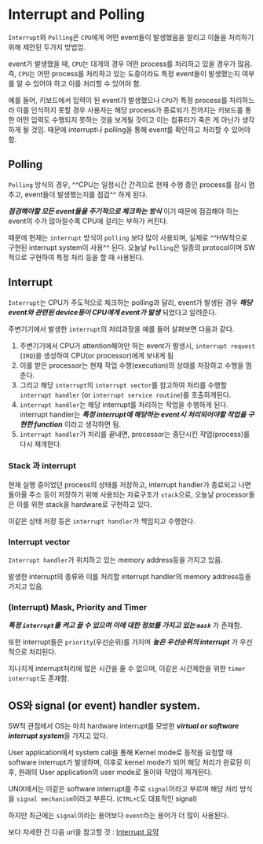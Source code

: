 # Interrupt and Polling

`Interrupt`와 `Polling`은 `CPU`에게 어떤 event들이 발생했음을 알리고 이들을 처리하기 위해 제안된 두가지 방법임.

event가 발생했을 때, `CPU`는 대개의 경우 어떤 process를 처리하고 있을 경우가 많음. 즉, `CPU`는 어떤 process를 처리하고 있는 도중이라도 특정 event들이 발생했는지 여부를 알 수 있어야 하고 이를 처리할 수 있어야 함.

예를 들어, 키보드에서 입력이 된 event가 발생했으나 `CPU`가 특정 process를 처리하느라 이를 인식하지 못할 경우 사용자는 해당 process가 종료되기 전까지는 키보드를 통한 어떤 입력도 수행되지 못하는 것을 보게될 것이고 이는 컴퓨터가 죽은 게 아닌가 생각하게 될 것임. 때문에 interrupt나 polling을 통해 event를 확인하고 처리할 수 있어야 함.

## Polling

`Polling` 방식의 경우, ^^CPU는 일정시간 간격으로 현재 수행 중인 process를 잠시 멈추고, event들이 발생했는지를 점검^^ 하게 된다.  

***점검해야할 모든 event들을 주기적으로 체크하는 방식*** 이기 때문에 점검해야 하는 event의 수가 많아질수록 CPU에 걸리는 부하가 커진다. 

때문에 현재는 `interrupt` 방식이 `polling` 보다 많이 사용되며, 실제로 ^^HW적으로 구현된 interrupt system이 사용^^ 된다. 오늘날 `Polling`은 일종의 protocol이며  SW적으로 구현하여 특정 처리 등을 할 때 사용된다.

## Interrupt

`Interrupt`는 CPU가 주도적으로 체크하는 polling과 달리, event가 발생된 경우 ***해당 event와 관련된 device등이 CPU에게 event가 발생*** 되었다고 알려준다.

주변기기에서 발생한 `interrupt`의 처리과정을 예를 들어 살펴보면 다음과 같다.

1. 주변기기에서 CPU가 attention해야만 하는 event가 발생시, `interrupt request` (`IRQ`)을 생성하여 CPU(or processor)에게 보내게 됨
2. 이를 받은 processor는 현재 작업 수행(execution)의 상태를 저장하고 수행을 멈춘다. 
3. 그리고 해당 `interrupt`의 `interrupt vector`를 참고하여 처리를 수행할 `interrupt handler` (or `interrupt service routine`)를 호출하게된다.
4. `interrupt handler`는 해당 interrupt를 처리하는 작업을 수행하게 된다. interrupt handler는 ***특정 interrupt에 해당하는 event시 처리되어야할 작업을 구현한 function*** 이라고 생각하면 됨.
5. `interrupt handler`가 처리를 끝내면, processor는 중단시킨 작업(process)를 다시 재개한다.

### Stack 과 interrupt

현재 실행 중이었던 process의 상태를 저장하고, interrupt handler가 종료되고 나면 돌아올 주소 등이 저장하기 위해 사용되는 자료구조가 `stack`으로, 오늘날 processor들은 이를 위한 stack을 hardware로 구현하고 있다.

이같은 상태 저장 등은 `interrupt handler`가 책임지고 수행한다.

### Interrupt vector

`Interrupt handler`가 위치하고 있는 memory address등을 가지고 있음.

발생한 interrupt의 종류와 이를 처리할 interrupt handler의 memory address등을 가지고 있음.

### (Interrupt) Mask, Priority and Timer

***특정 `interrupt`를 켜고 끌 수 있으며 이에 대한 정보를 가지고 있는 `mask`*** 가 존재함.

또한 interrupt들은 `priority`(우선순위)를 가지며 ***높은 우선순위의 interrupt*** 가 우선적으로 처리된다.

지나치게 interrupt처리에 많은 시간을 줄 수 없으며, 이같은 시간제한을 위한 `timer interrupt`도 존재함.

## OS와 signal (or event) handler system.

SW적 관점에서 OS는 마치 hardware interrupt를 모방한 ***virtual or software interrupt system***을 가지고 있다.

User application에서 system call을 통해 Kernel mode로 동작을 요청할 때 software interrupt가 발생하며, 이후로 kernel mode가 되어 해당 처리가 완료된 이후, 원래의 User application의 user mode로 돌아와 작업이 재개된다.

UNIX에서는 이같은 software interrupt를 주로 `signal`이라고 부르며 해당 처리 방식을 `signal mechanism`이라고 부른다. (`CTRL+C`도 대표적인 signal)

하지만 최근에는 `signal`이라는 용어보다 `event`라는 용어가 더 많이 사용된다.

보다 자세한 건 다음 url을 참고할 것 : [Interrupt 요약](https://dsaint31.tistory.com/entry/CE-Interrupt-%EC%9A%94%EC%95%BD-Computer-%EA%B8%B0%EC%A4%80)

